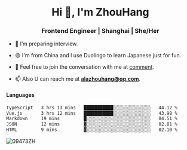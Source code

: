 <h1 align="center">Hi 👋, I'm ZhouHang</h1>

<h3 align="center">Frontend Engineer | Shanghai | She/Her</h3>

- 🤔 I’m preparing interview.
  
- 😄 I'm from China and I use Duolingo to learn Japanese just for fun.
  
- 🐨 Feel free to join the conversation with me at [comment](https://github.com/09473ZH/comment/discussions).

- 📫 Also U can reach me at **alazhouhang@qq.com**.


<h4 align="left">Languages</h4>
<!--START_SECTION:waka-->

```txt
TypeScript   3 hrs 13 mins   ███████████░░░░░░░░░░░░░░   44.12 %
Vue.js       3 hrs 12 mins   ███████████░░░░░░░░░░░░░░   43.98 %
Markdown     19 mins         █░░░░░░░░░░░░░░░░░░░░░░░░   04.51 %
JSON         12 mins         ▓░░░░░░░░░░░░░░░░░░░░░░░░   02.81 %
HTML         9 mins          ▓░░░░░░░░░░░░░░░░░░░░░░░░   02.10 %
```

<!--END_SECTION:waka-->

<p align="left"> <img src=https://github-readme-stats.vercel.app/api?username=09473ZH&show_icons=true alt=09473ZH /> </p>
